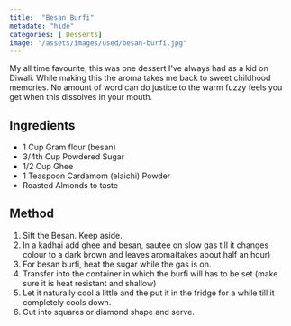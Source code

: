 ```yaml
---
title:  "Besan Burfi"
metadate: "hide"
categories: [ Desserts]
image: "/assets/images/used/besan-burfi.jpg"
---
```


My all time favourite, this was one dessert I've always had as a kid on Diwali. While making this the aroma takes me back to sweet childhood memories. No amount of word can do justice to the warm fuzzy feels you get when this dissolves in your mouth.

## Ingredients

- 1 Cup Gram flour (besan)
- 3/4th Cup Powdered Sugar
- 1/2 Cup Ghee
- 1 Teaspoon Cardamom (elaichi) Powder
- Roasted Almonds to taste

## Method

1. Sift the Besan. Keep aside.
2. In a kadhai add ghee and besan, sautee on slow gas till it changes colour to a dark brown and leaves aroma(takes about half an hour)
3. For besan burfi, heat the sugar while the gas is on.
4. Transfer into the container in which the burfi will has to be set (make sure it is heat resistant and shallow)
5. Let it naturally cool a little and the put it in the fridge for a while till it completely cools down. 
6. Cut into squares or diamond shape and serve.